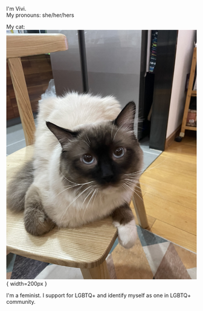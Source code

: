I'm Vivi.  
My pronouns: she/her/hers

My cat: 
![傻蛋](https://github.com/gtb-2022-liu-yuwei/.github/blob/main/profile/IMG_2072.jpg){ width=200px }


I'm a feminist.
I support for LGBTQ+ and identify myself as one in LGBTQ+ community.

